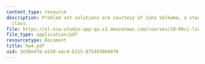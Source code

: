 ```yaml
---
content_type: resource
description: Problem set solutions are courtesy of Juha Valkama, a student in the
  class.
file: https://ol-ocw-studio-app-qa.s3.amazonaws.com/courses/18-06ci-linear-algebra-communications-intensive-spring-2004/3e58ed7de530eac4b3150754030b8978_hw4.pdf
file_type: application/pdf
resourcetype: Document
title: hw4.pdf
uid: 3e58ed7d-e530-eac4-b315-0754030b8978
---
```

